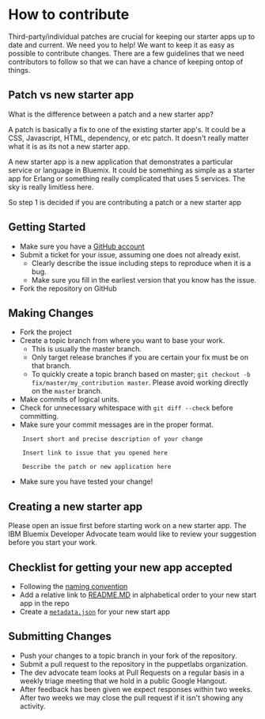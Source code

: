 # How to contribute

Third-party/individual patches are crucial for keeping our starter apps up to
date and current.  We need you to help! We want to keep it as easy as possible
to contribute changes. There are a few guidelines that we need contributors to
follow so that we can have a chance of keeping ontop of things.

## Patch vs new starter app

What is the difference between a patch and a new starter app?

A patch is basically a fix to one of the existing starter app's.  It could be
a CSS, Javascript, HTML, dependency, or etc patch.  It doesn't really matter
what it is as its not a new starter app.

A new starter app is a new application that demonstrates a particular service
or language in Bluemix.  It could be something as simple as a starter app for
Erlang or something really complicated that uses 5 services.  The sky is really
limitless here.

So step 1 is decided if you are contributing a patch or a new starter app

## Getting Started

* Make sure you have a [GitHub account](https://github.com/signup/free)
* Submit a ticket for your issue, assuming one does not already exist.
  * Clearly describe the issue including steps to reproduce when it is a bug.
  * Make sure you fill in the earliest version that you know has the issue.
* Fork the repository on GitHub

## Making Changes

* Fork the project
* Create a topic branch from where you want to base your work.
  * This is usually the master branch.
  * Only target release branches if you are certain your fix must be on that
    branch.
  * To quickly create a topic branch based on master; `git checkout -b
    fix/master/my_contribution master`. Please avoid working directly on the
    `master` branch.
* Make commits of logical units.
* Check for unnecessary whitespace with `git diff --check` before committing.
* Make sure your commit messages are in the proper format.

````
    Insert short and precise description of your change

    Insert link to issue that you opened here

    Describe the patch or new application here
````

* Make sure you have tested your change!

## Creating a new starter app

Please open an issue first before starting work on a new starter app.  The
IBM Bluemix Developer Advocate team would like to review your suggestion
before you start your work.

## Checklist for getting your new app accepted
* Following the [naming convention](quickstart.md#naming-convention)
* Add a relative link to [README.MD](README.MD) in alphabetical order to your
new start app in the repo
* Create a [`metadata.json`](quickstart.md#app-metdata) for your new start app


## Submitting Changes

* Push your changes to a topic branch in your fork of the repository.
* Submit a pull request to the repository in the puppetlabs organization.
* The dev advocate team looks at Pull Requests on a regular basis in a weekly triage
  meeting that we hold in a public Google Hangout.
* After feedback has been given we expect responses within two weeks. After two
  weeks we may close the pull request if it isn't showing any activity.

